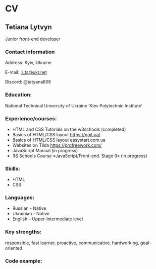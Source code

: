 # **CV**

## **Tetiana Lytvyn**

Junior front-end developer

### **Contact information**
Address: Kyiv, Ukraine

E-mail: li_ta@ukr.net

Discord: @tatyana806

### **Education:**
National Technical University of Ukraine ‘Kiev Polytechnic Institute’

### **Experience/courses:**
* HTML and CSS Tutorials on the w3schools (completed)
* Basics of HTML/CSS layout https://goit.ua/
* Basics of HTML/CSS layout easystart.com.ua
* Websites on Tilda https://profreework.com/
* JavaScript Manual (in progress)
* RS Schools Course «JavaScript/Front-end. Stage 0» (in progress)

### **Skills:**
* HTML
* CSS

### **Languages:**
* Russian - Native
* Ukrainian - Native
* English – Upper-Intermediate level

### **Key strengths:**
responsible, fast learner, proactive, communicative, hardworking, goal-oriented

### **Code example:**

